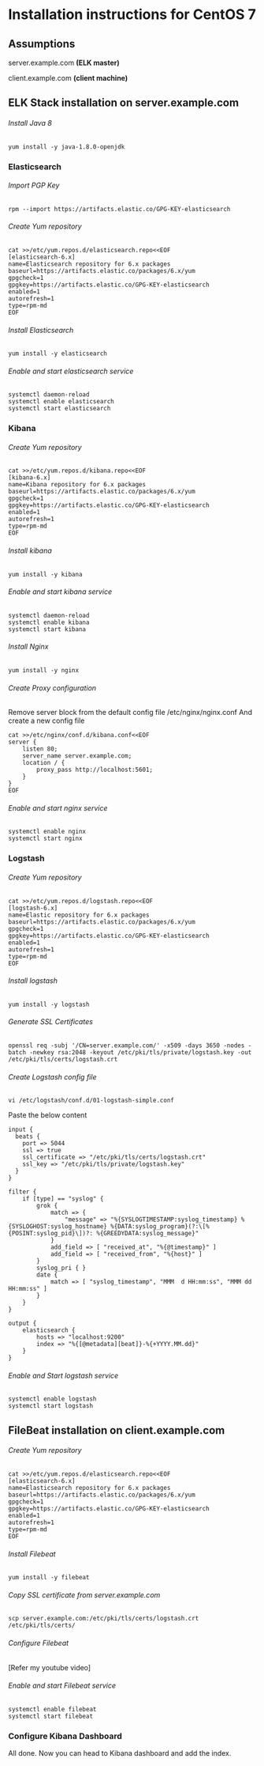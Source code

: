 # Installation instructions for CentOS 7

## Assumptions
server.example.com __(ELK master)__

client.example.com __(client machine)__

## ELK Stack installation on server.example.com
###### Install Java 8
```
yum install -y java-1.8.0-openjdk
```
### Elasticsearch
###### Import PGP Key
```
rpm --import https://artifacts.elastic.co/GPG-KEY-elasticsearch
```
###### Create Yum repository
```
cat >>/etc/yum.repos.d/elasticsearch.repo<<EOF
[elasticsearch-6.x]
name=Elasticsearch repository for 6.x packages
baseurl=https://artifacts.elastic.co/packages/6.x/yum
gpgcheck=1
gpgkey=https://artifacts.elastic.co/GPG-KEY-elasticsearch
enabled=1
autorefresh=1
type=rpm-md
EOF
```
###### Install Elasticsearch
```
yum install -y elasticsearch
```
###### Enable and start elasticsearch service
```
systemctl daemon-reload
systemctl enable elasticsearch
systemctl start elasticsearch
```
### Kibana
###### Create Yum repository
```
cat >>/etc/yum.repos.d/kibana.repo<<EOF
[kibana-6.x]
name=Kibana repository for 6.x packages
baseurl=https://artifacts.elastic.co/packages/6.x/yum
gpgcheck=1
gpgkey=https://artifacts.elastic.co/GPG-KEY-elasticsearch
enabled=1
autorefresh=1
type=rpm-md
EOF
```
###### Install kibana
```
yum install -y kibana
```
###### Enable and start kibana service
```
systemctl daemon-reload
systemctl enable kibana
systemctl start kibana
```
###### Install Nginx
```
yum install -y nginx
```
###### Create Proxy configuration
Remove server block from the default config file /etc/nginx/nginx.conf
And create a new config file
```
cat >>/etc/nginx/conf.d/kibana.conf<<EOF
server {
    listen 80;
    server_name server.example.com;
    location / {
        proxy_pass http://localhost:5601;
    }
}
EOF
```
###### Enable and start nginx service
```
systemctl enable nginx
systemctl start nginx
```
### Logstash
###### Create Yum repository
```
cat >>/etc/yum.repos.d/logstash.repo<<EOF
[logstash-6.x]
name=Elastic repository for 6.x packages
baseurl=https://artifacts.elastic.co/packages/6.x/yum
gpgcheck=1
gpgkey=https://artifacts.elastic.co/GPG-KEY-elasticsearch
enabled=1
autorefresh=1
type=rpm-md
EOF
```
###### Install logstash
```
yum install -y logstash
```
###### Generate SSL Certificates
```
openssl req -subj '/CN=server.example.com/' -x509 -days 3650 -nodes -batch -newkey rsa:2048 -keyout /etc/pki/tls/private/logstash.key -out /etc/pki/tls/certs/logstash.crt
```
###### Create Logstash config file
```
vi /etc/logstash/conf.d/01-logstash-simple.conf
```
Paste the below content
```
input {
  beats {
    port => 5044
    ssl => true
    ssl_certificate => "/etc/pki/tls/certs/logstash.crt"
    ssl_key => "/etc/pki/tls/private/logstash.key"
  }
}

filter {
    if [type] == "syslog" {
        grok {
            match => {
                "message" => "%{SYSLOGTIMESTAMP:syslog_timestamp} %{SYSLOGHOST:syslog_hostname} %{DATA:syslog_program}(?:\[%{POSINT:syslog_pid}\])?: %{GREEDYDATA:syslog_message}"
            }
            add_field => [ "received_at", "%{@timestamp}" ]
            add_field => [ "received_from", "%{host}" ]
        }
        syslog_pri { }
        date {
            match => [ "syslog_timestamp", "MMM  d HH:mm:ss", "MMM dd HH:mm:ss" ]
        }
    }
}

output {
    elasticsearch {
        hosts => "localhost:9200"
        index => "%{[@metadata][beat]}-%{+YYYY.MM.dd}"
    }
}
```
###### Enable and Start logstash service
```
systemctl enable logstash
systemctl start logstash
```
## FileBeat installation on client.example.com
###### Create Yum repository
```
cat >>/etc/yum.repos.d/elasticsearch.repo<<EOF
[elasticsearch-6.x]
name=Elasticsearch repository for 6.x packages
baseurl=https://artifacts.elastic.co/packages/6.x/yum
gpgcheck=1
gpgkey=https://artifacts.elastic.co/GPG-KEY-elasticsearch
enabled=1
autorefresh=1
type=rpm-md
EOF
```
###### Install Filebeat
```
yum install -y filebeat
```
###### Copy SSL certificate from server.example.com
```
scp server.example.com:/etc/pki/tls/certs/logstash.crt /etc/pki/tls/certs/
```
###### Configure Filebeat 
[Refer my youtube video]
###### Enable and start Filebeat service
```
systemctl enable filebeat
systemctl start filebeat
```
### Configure Kibana Dashboard
All done. Now you can head to Kibana dashboard and add the index.





